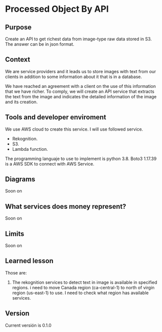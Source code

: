 # Processed Object By API
## Purpose
Create an API to get richest data from image-type raw data stored in S3. The answer can be in json format.

## Context
We are service providers and it leads us to store images with text from our clients in addition to some information about it that is in a database.

We have reached an agreement with a client on the use of this information that we have richer. To comply, we will create an API service that extracts the text from the image and indicates the detailed information of the image and its creation. 

## Tools and developer enviroment
We use AWS cloud to create this service. I will use followed service.
* Rekognition.
* S3.
* Lambda function.

The programming languaje to use to implement is python 3.8. Boto3 1.17.39 is a AWS SDK to connect with AWS Service.

## Diagrams

Soon on

## What services does money represent?

Soon on

## Limits

Soon on

## Learned lesson
Those are:

1) The rekognition services to detect text in image is available in specified regions. i need to move Canada region (ca-central-1) to north of virgin region (us-east-1) to use. I need to check what region has available services.

## Version
Current versión is 0.1.0
